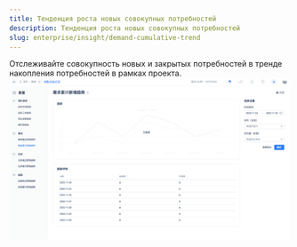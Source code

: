 ```yaml
---
title: Тенденция роста новых совокупных потребностей
description: Тенденция роста новых совокупных потребностей
slug: enterprise/insight/demand-cumulative-trend
---
```

Отслеживайте совокупность новых и закрытых потребностей в тренде накопления потребностей в рамках проекта.
![Описание изображения](./assets/demand_cumulative_trend.png)